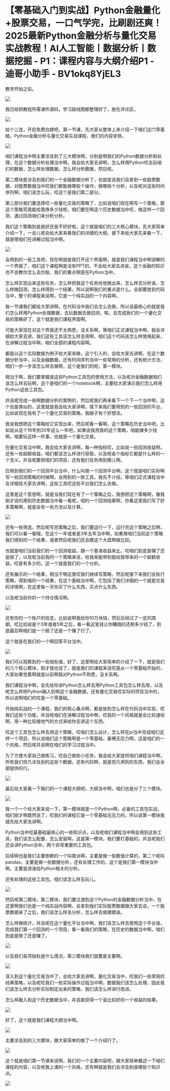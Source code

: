 # 【零基础入门到实战】Python金融量化+股票交易，一口气学完，比刷剧还爽！2025最新Python金融分析与量化交易实战教程！AI人工智能丨数据分析丨数据挖掘 - P1：课程内容与大纲介绍P1 - 迪哥小助手 - BV1okq8YjEL3

教学开始之前。

![](img/4822d421eee13e22a8a725cb85ebfecf_1.png)

我已经把教程所需课件源码，学习路线图都整理好了，放在评论区。

![](img/4822d421eee13e22a8a725cb85ebfecf_3.png)

给个三连，开启免费白嫖吧，第一节课，先大家从整体上来介绍一下咱们这门零基础，Python金融分析与量化交易实战课程，我们的内容安排。



![](img/4822d421eee13e22a8a725cb85ebfecf_5.png)

咱们课程当中啊主要涉及到了三大模块啊，分别是啊我们的Python数据分析和处理，在这个数据分析处理当中啊，我会给大家去讲啊，怎么样用Python哎去玩咱们的数据，怎么样处理数据，怎么样分析数据，然后呢。

第二模块是涉及到我们的一个金融数据分析了，也就是说我们会拿到一些股票数据，对股票数据当中哎我们都能做哪些个操作，做哪些个分析，以及呢对这些时间序列啊，咱们该怎么玩，哎这个是我们第二部分。

第三部分我们要选择哎一些量化交易的策略了，比如说咱们现在啊写一个策略，那这个策略究竟能给我挣多少钱呢，咱们要在啊这个历史数据当中哎，做这样一个回测，通过回测咱们来分析分析。

我们这个策略到底是好还是不好好啦，这个就是咱们的三大核心模块，先大家简单介绍一下，一会儿呢会给大家来看我们的详细的大纲，接下来给大家先来看一下，就是嗯咱们在讲解过程当中啊。



![](img/4822d421eee13e22a8a725cb85ebfecf_7.png)

会用到的一些工具吧，现在啊就是我打开这个界面啊，就是我们课程当中啊讲解的一个界面了，咱们这个课程啊是没有PPT的，不会给大家去讲诶，这个金融的知识也不会教你怎么去炒股，我们的重点啊是在Python当中。

怎么样实现出来这些任务，怎么样把我这个任务给他做出来，怎么样去分析诶，怎么样做回测，怎么样得到一个结果，所以说啊我们的重点是什么，全部要放到代码当中，整个的课程来说啊，它是一个纯实战的一个内容啊。

每一节课我们都给大家讲啊，在代码当中我们会怎么去做，所以说最核心的就是我们怎么样用Python处理数据，去玩数据去做回测，唉，去完成我们的一个量化交易的策略好了，这个就是我们课程界面啊。

可能大家现在对这个界面还不太熟悉，没关系啊，等咱们正式课程当中啊，我会详细给大家去讲，我们这些工具该怎么样去用啊，咱们这个代码该怎么样使用起来，在讲解过程当中啊，咱们全部的课程内容啊。

都是以这个实际数据为例子给大家来做，这个引入的，会给大家去讲啊，在这个数据分析当中，以及金融数据，还有时间序列当中一些常用的分析，还有统计方法，咱们一步一步该怎么样去做啊，这个是我们的呃，第一模块。

相当于啊，我们要掌握诶这些Python工具包的使用方法，以及呢对金融数据咱们该怎么样去玩啊，这个是咱们的一个notebook啊，主要给大家演示我们怎么样用Python这些工具包。

并且呢完成一些啊数据分析的案例的，然后呢我们再来看下一个下一个当中啊，这个也是类似的，这里就是我会给大家讲啊，接下来我们要用到的一些回测的平台，比如说现在我有了一个量化交易的策略，我脑子有个好想法。

我说我想把这个策略给它实现出来，然后呢看一看啊，这个策略在历史当中吧，比如说从这个19年到20年这么一年吧，如果说我用我的这个策略，咱能赚多少钱啊，咱要玩这样一件事，也就是一个量化交易。

在量化交易当中啊，我会给大家去讲啊，每一种指标哎，比如说一些回测收益啊，还有一些超额收益，咱们都该怎么样进行获取，以及呢各个指标它都是什么样的一个含义，并且呢要把咱们的项目，还有我们任务用到哪儿啊。

应用到我们的一个回测平台当中，什么叫做一个回测平台啊，这个就是咱们实际啊写一些回测策略的时候啊，会用到的一款工具，我先不介绍，等咱们正式课程当中会详细给大家去讲啊，这些工具哎这些平台我们怎么去做。

这里是这个意思啊，就是当我们现在有了一个策略之后，我想把这个策略啊，像我刚才说的用到历史数据当中看一看呢，咱的一个回测结果啊，你看这里我们写了好多策略啊，就是会有一些方法以及计算。



![](img/4822d421eee13e22a8a725cb85ebfecf_9.png)

还有一些筛选，然后呢写完策略之后，我们要运行一下，运行完这个策略之后啊，我们可以看一看哦，在这个一年或者是3年五年当中啊，如果用咱们当前这个策略我们得到的一个结果，或者然后呢我们还会跟这个大盘啊做比较。

也就是咱们当前我们的一个回测收益，跟一个基准收益来比，哎咱们到底是赚了还是赔了，以及呢当前我的一个策略来说，给我来能带到能给我带来的一个超额收益，哎是有多少的，这一个就是我们的一个分析。

还有展示的一个结果，相当于啊这里哎我们继续写策略，然后呢接下来我们会执行策略，得到咱的一个结果，在这个基础当中啊，它包括了我们详细的一个就是交易的详情啊，在这里每一天你买了什么东西，买点什么东西。

以及呢当前你的一个持仓情况啊。

![](img/4822d421eee13e22a8a725cb85ebfecf_11.png)

还有你的一个账户的信息，比如说啊我给你10万块钱，然后后经过了一定的周期，哎比如说是个3年或者5年之后，看一看这笔钱让你糟践的还剩多少钱了，到底最后啊咱们是一个赔了还是一个赚了行了。

这个就是在我们的一个啊回答平台当中。

![](img/4822d421eee13e22a8a725cb85ebfecf_13.png)

我们可以观察到的一些指标值，好了，这里啊给大家简单的介绍了一下，就是我们的几个核心模块，刚才我也说了，就是我们的课程来说哎是从一个零基础开始的，大家如果觉着啊就是以前啊我对Python不熟悉，没关系啊。

我们课程当中啊，会先给你讲Python怎么样去用Python工具包怎么样去用，以及呢怎么样把Python融入到啊这个金融数据，还有量化交易哎实际的项目当中的，所以说啊咱们的哎是一个零基础。

开始纯实战的一个课程，我们的核心重点啊，都是放到怎么样在代码当中实现，哎我们这些个功能，并且呢咱们在讲解过程当中啊，哎我的一个风格就是会比较通俗啊，用一种比较接地气的方式来给你去讲这个东西。

哎这个工具包怎么样去用这个策略，哎咱们怎么设计，怎么样在pi当中完成咱们这样一个项目，所以说咱们这个策略啊是一个零基础，豪横无压力啊，这是咱们的一个风格，然后呢并且啊在咱们的学习过程当中。

为了方便大家自己做练习，哎自己做些小任务，我会给大家提供咱们课程当中啊，所有我们但凡涉及到的这些个数据，还有代码啊，就是但凡用到的东西，我们会全部提供的行。



![](img/4822d421eee13e22a8a725cb85ebfecf_15.png)

最后给大家看一下我们的一个课程大纲吧，大纲当中啊，咱们也是分了三个模块。

![](img/4822d421eee13e22a8a725cb85ebfecf_17.png)

我一个一个给大家来说一下，第一模块就是一个Python啊，必备的工具包实战，咱们刚才啊既然说了，哎我们的课程它是一个零基础无压力的，所以说第一模块我就先给大家去讲啊。

Python当中哎最基础最核心的一些知识点，以及呢咱们课程当中啊会用到这些工具，我们该怎么配置，怎么安装啊，这是第一模块，我们要打基础的，并且呢我们还会讲Python当中，两个非常重要的工具包。

后续啊也是我们主要依赖的一个叫南派啊，主要是做一些数值计算的，第二个呢叫pandas，主要是做一些数据分析，还有处理工作的，这个是我们第一模块当中啊，主要是讲诶给Python相关的分析。

还有处理的这些工具包，咱们该怎么样去玩儿。

![](img/4822d421eee13e22a8a725cb85ebfecf_19.png)

然后呢第二模块，第二模块，我们要过渡到这个Python的金融数据分析当中，在这里啊我们也是一个纯实战内容啊，会拿到我们实际股票数据跟大家去说，一个股票数据来了之后，我们该怎么样去分析，怎么样去做建模诶。

怎么样做统计，并且呢在这个量化平台当中啊，我们该怎么样去使用这个平台诶，完成我们第一个回测的一个项目，看一看我们的策略，在历史的数据当中啊，咱们到底是赔了还是赚了。



![](img/4822d421eee13e22a8a725cb85ebfecf_21.png)

以及我们各项指标是什么情况，第三模块我们就要是主要啊。

![](img/4822d421eee13e22a8a725cb85ebfecf_23.png)

深入到这个量化交易当中了，会给大家去讲啊，量化交易当中，哎我们一些常用的经典策略，以及呢哎我们一些实际操作过程当中啊，数据我们该怎么处理，因此我们该怎么样去分析实际制定出来的策略，我们该怎么样进行改进。

怎么样融入到这个历史数据当中，并且能获得一个诶比较好的一个收益的结果。

![](img/4822d421eee13e22a8a725cb85ebfecf_25.png)

好了，这个就是我们课程大纲当中啊。

![](img/4822d421eee13e22a8a725cb85ebfecf_27.png)

主要涉及到的三大模块，跟大家简单的做了一个介绍行了。

![](img/4822d421eee13e22a8a725cb85ebfecf_29.png)

这个就是咱们第一节课来说啊，我们的一个主要内容吧，跟大家简单概述一下咱们课程的内容，以及呢我上课的一个风格，还有啊就是我们会涉及到诶哪些个知识点。



![](img/4822d421eee13e22a8a725cb85ebfecf_31.png)